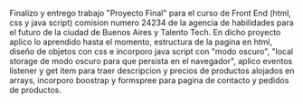 Finalizo y entrego trabajo "Proyecto Final" para el curso de Front End (html, css y java script) comision numero 24234 de la agencia de habilidades para el futuro de la ciudad de Buenos Aires y Talento Tech.
En dicho proyecto aplico lo aprendido hasta el momento, estructura de la pagina en html, diseño de objetos con css e incorporo java script con "modo oscuro", "local storage de modo oscuro para que persista en el navegador", aplico eventos listener y get item para traer descripcion y precios de productos alojados en arrays, incorporo boostrap y formspree para pagina de contacto y pedidos de productos.
